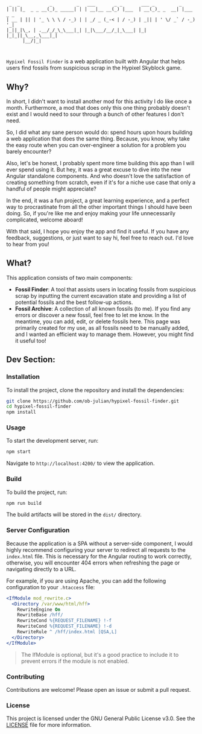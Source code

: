 ```
 _  _           _         _   ___       _ _       ___ _         _         
| || |_  _ _ __(_)_ _____| | | __|__ __(_) |___  | __(_)_ _  __| |___ _ _ 
| __ | || | '_ \ \ \ / -_) | | _/ _ (_-< | / -_) | _|| | ' \/ _` / -_) '_|
|_||_|\_, | .__/_/_\_\___|_| |_|\___/__/_|_\___| |_| |_|_||_\__,_\___|_|  
      |__/|_|                                                             
```
#

`Hypixel Fossil Finder` is a web application built with Angular that helps users find fossils from suspicious scrap in the Hypixel Skyblock game.


## Why?

In short, I didn't want to install another mod for this activity I do like once a month. Furthermore, a mod that does only this one thing probably doesn't exist and I would need to sour through a bunch of other features I don't need. 

So, I did what any sane person would do: spend hours upon hours building a web application that does the same thing. Because, you know, why take the easy route when you can over-engineer a solution for a problem you barely encounter?

Also, let's be honest, I probably spent more time building this app than I will ever spend using it. But hey, it was a great excuse to dive into the new Angular standalone components. And who doesn't love the satisfaction of creating something from scratch, even if it's for a niche use case that only a handful of people might appreciate?

In the end, it was a fun project, a great learning experience, and a perfect way to procrastinate from all the other important things I should have been doing. So, if you're like me and enjoy making your life unnecessarily complicated, welcome aboard!

With that said, I hope you enjoy the app and find it useful. If you have any feedback, suggestions, or just want to say hi, feel free to reach out. I'd love to hear from you!


## What?

This application consists of two main components:
- **Fossil Finder**: A tool that assists users in locating fossils from suspicious scrap by inputting the current excavation state and providing a list of potential fossils and the best follow-up actions.
- **Fossil Archive**: A collection of all known fossils (to me). If you find any errors or discover a new fossil, feel free to let me know. In the meantime, you can add, edit, or delete fossils here. This page was primarily created for my use, as all fossils need to be manually added, and I wanted an efficient way to manage them. However, you might find it useful too!

## Dev Section:

### Installation

To install the project, clone the repository and install the dependencies:

```sh
git clone https://github.com/ob-julian/hypixel-fossil-finder.git
cd hypixel-fossil-finder
npm install
```

### Usage

To start the development server, run:

```sh
npm start
```

Navigate to `http://localhost:4200/` to view the application.

### Build

To build the project, run:

```sh
npm run build
```

The build artifacts will be stored in the `dist/` directory.

### Server Configuration

Because the application is a SPA without a server-side component, I would highly recommend configuring your server to redirect all requests to the `index.html` file. This is necessary for the Angular routing to work correctly, otherwise, you will encounter 404 errors when refreshing the page or navigating directly to a URL.

For example, if you are using Apache, you can add the following configuration to your `.htaccess` file:

```apache
<IfModule mod_rewrite.c> 
  <Directory /var/www/html/hff>
    RewriteEngine On
    RewriteBase /hff/
    RewriteCond %{REQUEST_FILENAME} !-f
    RewriteCond %{REQUEST_FILENAME} !-d
    RewriteRule ^ /hff/index.html [QSA,L]
  </Directory>
</IfModule>
```
> The IfModule is optional, but it's a good practice to include it to prevent errors if the module is not enabled.

### Contributing

Contributions are welcome! Please open an issue or submit a pull request.

### License

This project is licensed under the GNU General Public License v3.0. See the [LICENSE](LICENSE) file for more information.